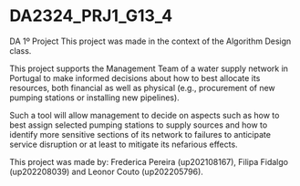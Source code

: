 # DA2324_PRJ1_G13_4
DA 1º Project
This project was made in the context of the Algorithm Design class.

This project supports the Management Team of a water supply network in Portugal to make informed
decisions about how to best allocate its resources, both financial as well as physical
(e.g., procurement of new pumping stations or installing new pipelines).

Such a tool will allow management to decide on aspects such as how to best assign selected
pumping stations to supply sources and how to identify more sensitive sections of its network
to failures to anticipate service disruption or at least to mitigate its nefarious effects.

This project was made by: Frederica Pereira (up202108167), Filipa Fidalgo (up202208039) and  Leonor Couto (up202205796).
